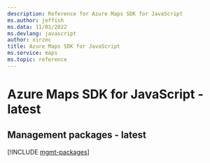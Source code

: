 ```yaml
---
description: Reference for Azure Maps SDK for JavaScript
ms.author: jeffish
ms.data: 11/01/2022
ms.devlang: javascript
author: xirzec
title: Azure Maps SDK for JavaScript
ms.service: maps
ms.topic: reference
---
```

# Azure Maps SDK for JavaScript - latest

## Management packages - latest
[!INCLUDE [mgmt-packages](maps-mgmt-index.md)]